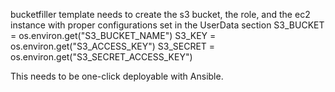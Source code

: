 bucketfiller template
needs to create the s3 bucket, the role, and the ec2 instance with proper
configurations set in the UserData section
S3_BUCKET = os.environ.get("S3_BUCKET_NAME")
S3_KEY = os.environ.get("S3_ACCESS_KEY")
S3_SECRET = os.environ.get("S3_SECRET_ACCESS_KEY")

This needs to be one-click deployable with Ansible.
